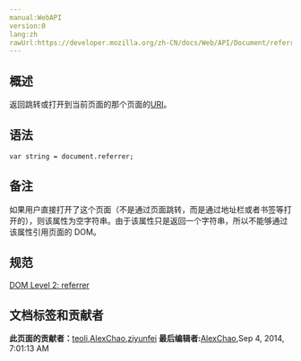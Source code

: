 ```yaml
---
manual:WebAPI
version:0
lang:zh
rawUrl:https://developer.mozilla.org/zh-CN/docs/Web/API/Document/referrer
---
```





## 概述<a name="Summary"></a>


返回跳转或打开到当前页面的那个页面的[URI](%25780 "")。


## 语法<a name="Syntax"></a>

```
var string = document.referrer;
```

## 备注<a name="Notes"></a>


如果用户直接打开了这个页面（不是通过页面跳转，而是通过地址栏或者书签等打开的），则该属性为空字符串。由于该属性只是返回一个字符串，所以不能够通过该属性引用页面的 DOM。


## 规范<a name="Specification"></a>


[DOM Level 2: referrer](%25781 "")




## 文档标签和贡献者
**此页面的贡献者：**[teoli](%160 ""),[AlexChao](%3728 ""),[ziyunfei](%61 "")
**最后编辑者:**[AlexChao](%3728 ""),<time>Sep 4, 2014, 7:01:13 AM</time>


